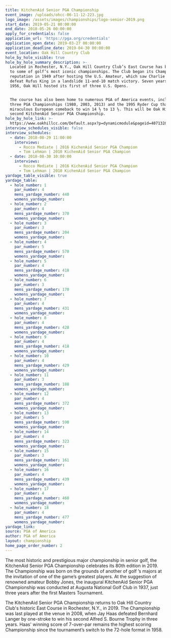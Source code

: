 ```yaml
---
title: KitchenAid Senior PGA Championship
event_image: /uploads/ohcc-06-11-12-223.jpg
logo_image: /assets/images/championships/logo-senior-2019.png
start_date: 2019-05-21 00:00:00
end_date: 2018-05-26 00:00:00
apply_for_credentials: false
application_url: 'https://pga.org/credentials'
application_open_date: 2019-03-27 00:00:00
application_deadline_date: 2019-04-30 00:00:00
event_location: Oak Hill Country Club
hole_by_hole_visible: true
hole_by_hole_summary_description: >-
  Located in Rochester, N.Y., Oak Hill Country Club’s East Course has been home
  to some of golf’s most iconic championships. The Club began its Championship
  reputation in 1949 after hosting the U.S. Amateur, which saw Charlie Coe
  defeat Rufus King in a landslide 11-and-10 match victory. Seven years later in
  1956, Oak Hill hosted its first of three U.S. Opens.


  The course has also been home to numerous PGA of America events, including
  three PGA Championships (1980, 2003, 2013) and the 1995 Ryder Cup that saw a
  miraculous European comeback to win 14 ½ to 13 ½. This will be Oak Hill’s
  second KitchenAid Senior PGA Championship.
hole_by_hole_link: >-
  https://www.oakhillcc.com/Default.aspx?p=dynamicmodule&pageid=407132&ssid=328365&vnf=1
interview_schedules_visible: false
interview_schedules:
  - date: 2018-08-29 11:00:00
    interviews:
      - Rocco Mediate | 2016 KichenAid Senior PGA Champion
      - Tom Lehman | 2010 KichenAid Senior PGA Champion
  - date: 2018-08-30 10:00:00
    interviews:
      - Rocco Mediate | 2016 KichenAid Senior PGA Champion
      - Tom Lehman | 2010 KichenAid Senior PGA Champion
yardage_table_visible: true
yardage_table:
  - hole_number: 1
    par_number: 4
    mens_yardage_number: 440
    womens_yardage_number:
  - hole_number: 2
    par_number: 4
    mens_yardage_number: 370
    womens_yardage_number:
  - hole_number: 3
    par_number: 3
    mens_yardage_number: 204
    womens_yardage_number:
  - hole_number: 4
    par_number: 5
    mens_yardage_number: 570
    womens_yardage_number:
  - hole_number: 5
    par_number: 4
    mens_yardage_number: 418
    womens_yardage_number:
  - hole_number: 6
    par_number: 3
    mens_yardage_number: 170
    womens_yardage_number:
  - hole_number: 7
    par_number: 4
    mens_yardage_number: 431
    womens_yardage_number:
  - hole_number: 8
    par_number: 4
    mens_yardage_number: 428
    womens_yardage_number:
  - hole_number: 9
    par_number: 4
    mens_yardage_number: 418
    womens_yardage_number:
  - hole_number: 10
    par_number: 4
    mens_yardage_number: 429
    womens_yardage_number:
  - hole_number: 11
    par_number: 3
    mens_yardage_number: 188
    womens_yardage_number:
  - hole_number: 12
    par_number: 4
    mens_yardage_number: 372
    womens_yardage_number:
  - hole_number: 13
    par_number: 5
    mens_yardage_number: 598
    womens_yardage_number:
  - hole_number: 14
    par_number: 4
    mens_yardage_number: 323
    womens_yardage_number:
  - hole_number: 15
    par_number: 3
    mens_yardage_number: 161
    womens_yardage_number:
  - hole_number: 16
    par_number: 4
    mens_yardage_number: 439
    womens_yardage_number:
  - hole_number: 17
    par_number: 4
    mens_yardage_number: 460
    womens_yardage_number:
  - hole_number: 18
    par_number: 4
    mens_yardage_number: 477
    womens_yardage_number:
yardage_link:
source: PGA of America
author: PGA of America
layout: championship
home_page_order_number: 2
---
```


The most historic and prestigious major championship in senior golf, the KitchenAid Senior PGA Championship celebrates its 80th edition in 2019. The Championship was born on the grounds of another of golf ’s majors at the invitation of one of the game’s greatest players. At the suggestion of renowned amateur Bobby Jones, the inaugural KitchenAid Senior PGA Championship was conducted at Augusta National Golf Club in 1937, just three years after the first Masters Tournament.

The KitchenAid Senior PGA Championship returns to Oak Hill Country Club's historic East Course in Rochester, N.Y., in 2019. The Championship was last played at the venue in 2008, when Jay Haas defeated Bernhard Langer by one-stroke to win his second Alfred S. Bourne Trophy in three years. Haas' winning score of 7-over-par remains the highest scoring Championship since the tournament’s switch to the 72-hole format in 1958.